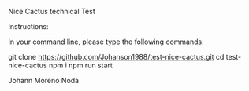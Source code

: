 Nice Cactus technical Test

Instructions:

In your command line, please type the following commands:

git clone https://github.com/Johanson1988/test-nice-cactus.git
cd  test-nice-cactus
npm i
npm run start

Johann Moreno Noda
